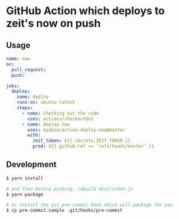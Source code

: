 # GitHub Action which deploys to zeit's now on push

## Usage

```yml
name: now
on:
  pull_request:
  push:

jobs:
  deploy:
    name: deploy
    runs-on: ubuntu-latest
    steps:
      - name: Checking out the code
        uses: actions/checkout@v1
      - name: deploy now
        uses: myobie/action-deploy-now@master
        with:
          zeit_token: ${{ secrets.ZEIT_TOKEN }}
          prod: ${{ github.ref == 'refs/heads/master' }}
```

## Development

```sh
$ yarn install

# and then before pushing, rebuild dist/index.js
$ yarn package

# or install the git pre-commit hook which will package for you
$ cp pre-commit.sample .git/hooks/pre-commit
```
